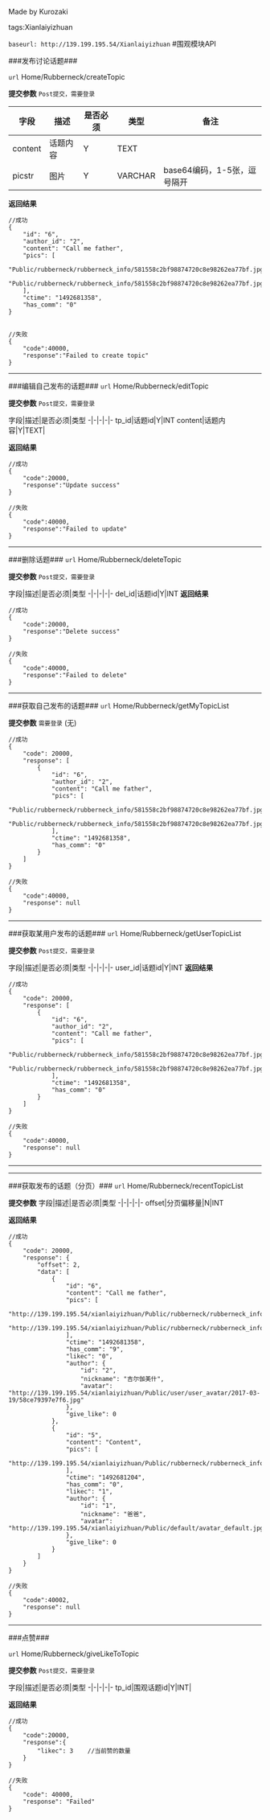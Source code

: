 ﻿Made by Kurozaki

tags:Xianlaiyizhuan

``baseurl: http://139.199.195.54/Xianlaiyizhuan``
#围观模块API


###发布讨论话题###

``url``
Home/Rubberneck/createTopic

**提交参数**
``Post提交，需要登录``

字段|描述|是否必须|类型|备注
-|-|-|-|-
content|话题内容|Y|TEXT|
picstr|图片|Y|VARCHAR|base64编码，1-5张，逗号隔开


**返回结果**

```
//成功
{
    "id": "6",
    "author_id": "2",
    "content": "Call me father",
    "pics": [
        "Public/rubberneck/rubberneck_info/581558c2bf98874720c8e98262ea77bf.jpg",
        "Public/rubberneck/rubberneck_info/581558c2bf98874720c8e98262ea77bf.jpg"
    ],
    "ctime": "1492681358",
    "has_comm": "0"
}


//失败
{
    "code":40000,
    "response":"Failed to create topic"
}
```


***


###编辑自己发布的话题###
``url``
Home/Rubberneck/editTopic


**提交参数**
``Post提交，需要登录``

字段|描述|是否必须|类型
-|-|-|-|-
tp_id|话题id|Y|INT
content|话题内容|Y|TEXT|

**返回结果**

```
//成功
{
    "code":20000,
    "response":"Update success"
}

//失败
{
    "code":40000,
    "response":"Failed to update"
}
```
***


###删除话题###
``url``
Home/Rubberneck/deleteTopic


**提交参数**
``Post提交，需要登录``

字段|描述|是否必须|类型
-|-|-|-|-
del_id|话题id|Y|INT
**返回结果**

```
//成功
{
    "code":20000,
    "response":"Delete success"
}

//失败
{
    "code":40000,
    "response":"Failed to delete"
}
```
***

###获取自己发布的话题###
``url``
Home/Rubberneck/getMyTopicList


**提交参数**
``需要登录``
(无)

```
//成功
{
    "code": 20000,
    "response": [
        {
            "id": "6",
            "author_id": "2",
            "content": "Call me father",
            "pics": [
                "Public/rubberneck/rubberneck_info/581558c2bf98874720c8e98262ea77bf.jpg",
                "Public/rubberneck/rubberneck_info/581558c2bf98874720c8e98262ea77bf.jpg"
            ],
            "ctime": "1492681358",
            "has_comm": "0"
        }
    ]
}

//失败
{
    "code":40000,
    "response": null
}
```
***

###获取某用户发布的话题###
``url``
Home/Rubberneck/getUserTopicList

**提交参数**
``Post提交，需要登录``

字段|描述|是否必须|类型
-|-|-|-|-
user_id|话题id|Y|INT
**返回结果**
```
//成功
{
    "code": 20000,
    "response": [
        {
            "id": "6",
            "author_id": "2",
            "content": "Call me father",
            "pics": [
                "Public/rubberneck/rubberneck_info/581558c2bf98874720c8e98262ea77bf.jpg",
                "Public/rubberneck/rubberneck_info/581558c2bf98874720c8e98262ea77bf.jpg"
            ],
            "ctime": "1492681358",
            "has_comm": "0"
        }
    ]
}

//失败
{
    "code":40000,
    "response": null
}
```
***


***
###获取发布的话题（分页）###
``url``
Home/Rubberneck/recentTopicList


**提交参数**
字段|描述|是否必须|类型
-|-|-|-|-
offset|分页偏移量|N|INT

**返回结果**
```
//成功
{
    "code": 20000,
    "response": {
        "offset": 2,
        "data": [
            {
                "id": "6",
                "content": "Call me father",
                "pics": [
                    "http://139.199.195.54/xianlaiyizhuan/Public/rubberneck/rubberneck_info/581558c2bf98874720c8e98262ea77bf.jpg",
                    "http://139.199.195.54/xianlaiyizhuan/Public/rubberneck/rubberneck_info/581558c2bf98874720c8e98262ea77bf.jpg"
                ],
                "ctime": "1492681358",
                "has_comm": "9",
                "likec": "0",
                "author": {
                    "id": "2",
                    "nickname": "吉尔伽美什",
                    "avatar": "http://139.199.195.54/xianlaiyizhuan/Public/user/user_avatar/2017-03-19/58ce79397e7f6.jpg"
                },
                "give_like": 0
            },
            {
                "id": "5",
                "content": "Content",
                "pics": [
                    "http://139.199.195.54/xianlaiyizhuan/Public/rubberneck/rubberneck_info/3eb6116899911886ed4d82a36117d087.jpg"
                ],
                "ctime": "1492681204",
                "has_comm": "0",
                "likec": "1",
                "author": {
                    "id": "1",
                    "nickname": "爸爸",
                    "avatar": "http://139.199.195.54/xianlaiyizhuan/Public/default/avatar_default.jpg"
                },
                "give_like": 0
            }
        ]
    }
}

//失败
{
    "code":40002,
    "response": null
}
```

***
###点赞###

``url``
Home/Rubberneck/giveLikeToTopic


**提交参数**
``Post提交，需要登录``

字段|描述|是否必须|类型
-|-|-|-|-
tp_id|围观话题id|Y|INT|

**返回结果**

```
//成功
{
    "code":20000,
    "response":{
        "likec": 3    //当前赞的数量
    }      
}

//失败
{
    "code": 40000,
    "response": "Failed"
}
```
